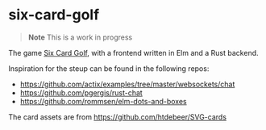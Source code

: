 # six-card-golf

> **Note**
> This is a work in progress

The game [Six Card Golf](https://bicyclecards.com/how-to-play/six-card-golf/), with a frontend written in Elm and a Rust backend.

Inspiration for the steup can be found in the following repos:
- https://github.com/actix/examples/tree/master/websockets/chat
- https://github.com/pgergis/rust-chat
- https://github.com/rommsen/elm-dots-and-boxes

The card assets are from https://github.com/htdebeer/SVG-cards
